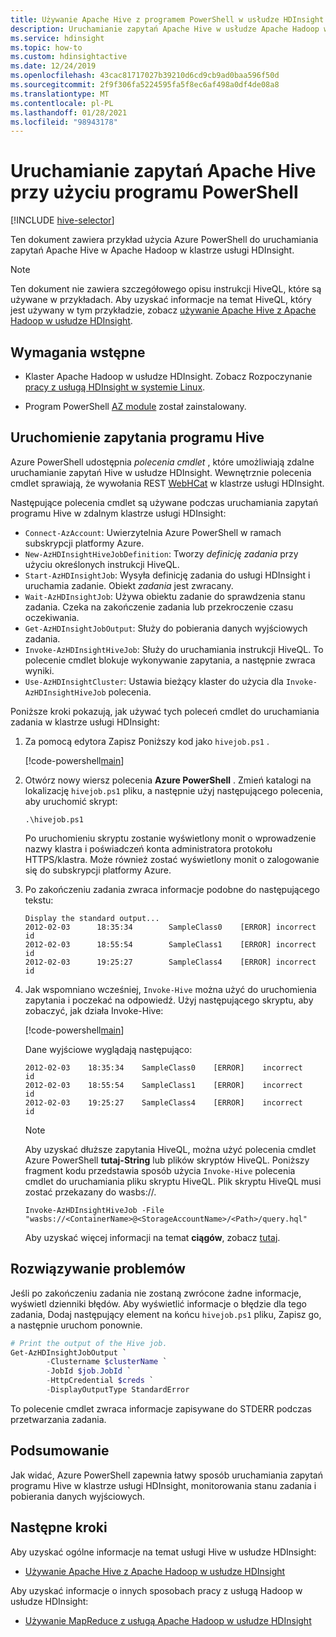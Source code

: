 ```yaml
---
title: Używanie Apache Hive z programem PowerShell w usłudze HDInsight — Azure
description: Uruchamianie zapytań Apache Hive w usłudze Apache Hadoop w usłudze Azure HDInsight przy użyciu programu PowerShell
ms.service: hdinsight
ms.topic: how-to
ms.custom: hdinsightactive
ms.date: 12/24/2019
ms.openlocfilehash: 43cac81717027b39210d6cd9cb9ad0baa596f50d
ms.sourcegitcommit: 2f9f306fa5224595fa5f8ec6af498a0df4de08a8
ms.translationtype: MT
ms.contentlocale: pl-PL
ms.lasthandoff: 01/28/2021
ms.locfileid: "98943178"
---
```

# <a name="run-apache-hive-queries-using-powershell"></a>Uruchamianie zapytań Apache Hive przy użyciu programu PowerShell

[!INCLUDE [hive-selector](../../../includes/hdinsight-selector-use-hive.md)]

Ten dokument zawiera przykład użycia Azure PowerShell do uruchamiania zapytań Apache Hive w Apache Hadoop w klastrze usługi HDInsight.

> [!NOTE]  
> Ten dokument nie zawiera szczegółowego opisu instrukcji HiveQL, które są używane w przykładach. Aby uzyskać informacje na temat HiveQL, który jest używany w tym przykładzie, zobacz [używanie Apache Hive z Apache Hadoop w usłudze HDInsight](hdinsight-use-hive.md).

## <a name="prerequisites"></a>Wymagania wstępne

* Klaster Apache Hadoop w usłudze HDInsight. Zobacz Rozpoczynanie [pracy z usługą HDInsight w systemie Linux](./apache-hadoop-linux-tutorial-get-started.md).

* Program PowerShell [AZ module](/powershell/azure/) został zainstalowany.

## <a name="run-a-hive-query"></a>Uruchomienie zapytania programu Hive

Azure PowerShell udostępnia *polecenia cmdlet* , które umożliwiają zdalne uruchamianie zapytań Hive w usłudze HDInsight. Wewnętrznie polecenia cmdlet sprawiają, że wywołania REST [WebHCat](https://cwiki.apache.org/confluence/display/Hive/WebHCat) w klastrze usługi HDInsight.

Następujące polecenia cmdlet są używane podczas uruchamiania zapytań programu Hive w zdalnym klastrze usługi HDInsight:

* `Connect-AzAccount`: Uwierzytelnia Azure PowerShell w ramach subskrypcji platformy Azure.
* `New-AzHDInsightHiveJobDefinition`: Tworzy *definicję zadania* przy użyciu określonych instrukcji HiveQL.
* `Start-AzHDInsightJob`: Wysyła definicję zadania do usługi HDInsight i uruchamia zadanie. Obiekt *zadania* jest zwracany.
* `Wait-AzHDInsightJob`: Używa obiektu zadanie do sprawdzenia stanu zadania. Czeka na zakończenie zadania lub przekroczenie czasu oczekiwania.
* `Get-AzHDInsightJobOutput`: Służy do pobierania danych wyjściowych zadania.
* `Invoke-AzHDInsightHiveJob`: Służy do uruchamiania instrukcji HiveQL. To polecenie cmdlet blokuje wykonywanie zapytania, a następnie zwraca wyniki.
* `Use-AzHDInsightCluster`: Ustawia bieżący klaster do użycia dla `Invoke-AzHDInsightHiveJob` polecenia.

Poniższe kroki pokazują, jak używać tych poleceń cmdlet do uruchamiania zadania w klastrze usługi HDInsight:

1. Za pomocą edytora Zapisz Poniższy kod jako `hivejob.ps1` .

    [!code-powershell[main](../../../powershell_scripts/hdinsight/use-hive/use-hive.ps1?range=5-42)]

2. Otwórz nowy wiersz polecenia **Azure PowerShell** . Zmień katalogi na lokalizację `hivejob.ps1` pliku, a następnie użyj następującego polecenia, aby uruchomić skrypt:

    ```azurepowershell
    .\hivejob.ps1
    ```

    Po uruchomieniu skryptu zostanie wyświetlony monit o wprowadzenie nazwy klastra i poświadczeń konta administratora protokołu HTTPS/klastra. Może również zostać wyświetlony monit o zalogowanie się do subskrypcji platformy Azure.

3. Po zakończeniu zadania zwraca informacje podobne do następującego tekstu:

    ```output
    Display the standard output...
    2012-02-03      18:35:34        SampleClass0    [ERROR] incorrect       id
    2012-02-03      18:55:54        SampleClass1    [ERROR] incorrect       id
    2012-02-03      19:25:27        SampleClass4    [ERROR] incorrect       id
    ```

4. Jak wspomniano wcześniej, `Invoke-Hive` można użyć do uruchomienia zapytania i poczekać na odpowiedź. Użyj następującego skryptu, aby zobaczyć, jak działa Invoke-Hive:

    [!code-powershell[main](../../../powershell_scripts/hdinsight/use-hive/use-hive.ps1?range=50-71)]

    Dane wyjściowe wyglądają następująco:

    ```output
    2012-02-03    18:35:34    SampleClass0    [ERROR]    incorrect    id
    2012-02-03    18:55:54    SampleClass1    [ERROR]    incorrect    id
    2012-02-03    19:25:27    SampleClass4    [ERROR]    incorrect    id
    ```

   > [!NOTE]  
   > Aby uzyskać dłuższe zapytania HiveQL, można użyć polecenia cmdlet Azure PowerShell **tutaj-String** lub plików skryptów HiveQL. Poniższy fragment kodu przedstawia sposób użycia `Invoke-Hive` polecenia cmdlet do uruchamiania pliku skryptu HiveQL. Plik skryptu HiveQL musi zostać przekazany do wasbs://.
   >
   > `Invoke-AzHDInsightHiveJob -File "wasbs://<ContainerName>@<StorageAccountName>/<Path>/query.hql"`
   >
   > Aby uzyskać więcej informacji na temat **ciągów**, zobacz [tutaj](/powershell/module/microsoft.powershell.core/about/about_quoting_rules#here-strings).

## <a name="troubleshooting"></a>Rozwiązywanie problemów

Jeśli po zakończeniu zadania nie zostaną zwrócone żadne informacje, wyświetl dzienniki błędów. Aby wyświetlić informacje o błędzie dla tego zadania, Dodaj następujący element na końcu `hivejob.ps1` pliku, Zapisz go, a następnie uruchom ponownie.

```powershell
# Print the output of the Hive job.
Get-AzHDInsightJobOutput `
        -Clustername $clusterName `
        -JobId $job.JobId `
        -HttpCredential $creds `
        -DisplayOutputType StandardError
```

To polecenie cmdlet zwraca informacje zapisywane do STDERR podczas przetwarzania zadania.

## <a name="summary"></a>Podsumowanie

Jak widać, Azure PowerShell zapewnia łatwy sposób uruchamiania zapytań programu Hive w klastrze usługi HDInsight, monitorowania stanu zadania i pobierania danych wyjściowych.

## <a name="next-steps"></a>Następne kroki

Aby uzyskać ogólne informacje na temat usługi Hive w usłudze HDInsight:

* [Używanie Apache Hive z Apache Hadoop w usłudze HDInsight](hdinsight-use-hive.md)

Aby uzyskać informacje o innych sposobach pracy z usługą Hadoop w usłudze HDInsight:

* [Używanie MapReduce z usługą Apache Hadoop w usłudze HDInsight](hdinsight-use-mapreduce.md)
